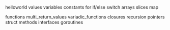 helloworld
values
variables
constants
for
if/else
switch
arrays
slices
map

functions
multi_return_values
variadic_functions
closures
recursion
pointers
struct
methods
interfaces
goroutines
